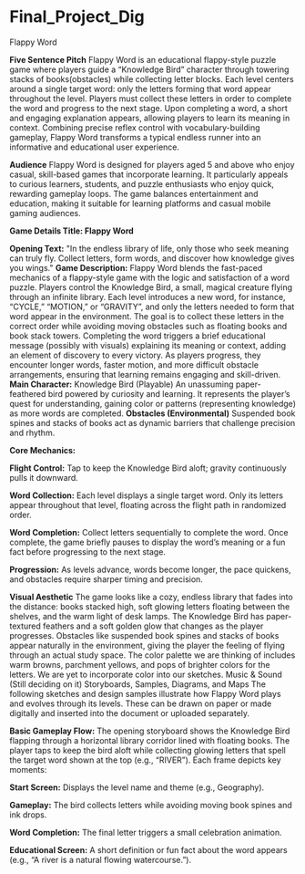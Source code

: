 # Final_Project_Dig
Flappy Word

**Five Sentence Pitch**
Flappy Word is an educational flappy-style puzzle game where players guide a “Knowledge Bird” character through towering stacks of books(obstacles)  while collecting letter blocks. Each level centers around a single target word: only the letters forming that word appear throughout the level. Players must collect these letters in order to complete the word and progress to the next stage. Upon completing a word, a short and engaging explanation appears, allowing players to learn its meaning in context. Combining precise reflex control with vocabulary-building gameplay, Flappy Word transforms a typical endless runner into an informative and educational user experience.

**Audience**
Flappy Word is designed for players aged 5 and above who enjoy casual, skill-based games that incorporate learning. It particularly appeals to curious learners, students, and puzzle enthusiasts who enjoy quick, rewarding gameplay loops. The game balances entertainment and education, making it suitable for learning platforms and casual mobile gaming audiences.

**Game Details
Title: Flappy Word**

**Opening Text:** "In the endless library of life, only those who seek meaning can truly fly. Collect letters, form words, and discover how knowledge gives you wings."
**Game Description:** Flappy Word blends the fast-paced mechanics of a flappy-style game with the logic and satisfaction of a word puzzle. Players control the Knowledge Bird, a small, magical creature flying through an infinite library. Each level introduces a new word, for instance, “CYCLE,” “MOTION,” or “GRAVITY”, and only the letters needed to form that word appear in the environment. The goal is to collect these letters in the correct order while avoiding moving obstacles such as floating books and book stack towers. Completing the word triggers a brief educational message (possibly with visuals) explaining its meaning or context, adding an element of discovery to every victory. As players progress, they encounter longer words, faster motion, and more difficult obstacle arrangements, ensuring that learning remains engaging and skill-driven.
**Main Character:** Knowledge Bird (Playable) An unassuming paper-feathered bird powered by curiosity and learning. It represents the player’s quest for understanding, gaining color or patterns (representing knowledge) as more words are completed.
**Obstacles (Environmental)** Suspended book spines and stacks of books act as dynamic barriers that challenge precision and rhythm. 

**Core Mechanics:**

**Flight Control:** Tap to keep the Knowledge Bird aloft; gravity continuously pulls it downward.

**Word Collection:** Each level displays a single target word. Only its letters appear throughout that level, floating across the flight path in randomized order.

**Word Completion:** Collect letters sequentially to complete the word. Once complete, the game briefly pauses to display the word’s meaning or a fun fact before progressing to the next stage.

**Progression:** As levels advance, words become longer, the pace quickens, and obstacles require sharper timing and precision.

**Visual Aesthetic**
The game looks like a cozy, endless library that fades into the distance:  books stacked high, soft glowing letters floating between the shelves, and the warm light of desk lamps. The Knowledge Bird has paper-textured feathers and a soft golden glow that changes as the player progresses. Obstacles like suspended book spines and stacks of books appear naturally in the environment, giving the player the feeling of flying through an actual study space. The color palette we are thinking of includes warm browns, parchment yellows, and pops of brighter colors for the letters. We are yet to incorporate color into our sketches.
Music & Sound (Still deciding on it)
Storyboards, Samples, Diagrams, and Maps
The following sketches and design samples illustrate how Flappy Word plays and evolves through its levels. These can be drawn on paper or made digitally and inserted into the document or uploaded separately.

**Basic Gameplay Flow:**
 The opening storyboard shows the Knowledge Bird flapping through a horizontal library corridor lined with floating books. The player taps to keep the bird aloft while collecting glowing letters that spell the target word shown at the top (e.g., “RIVER”). Each frame depicts key moments:

**Start Screen:** Displays the level name and theme (e.g., Geography).

**Gameplay:** The bird collects letters while avoiding moving book spines and ink drops.

**Word Completion:** The final letter triggers a small celebration animation.

**Educational Screen:** A short definition or fun fact about the word appears (e.g., “A river is a natural flowing watercourse.”).
